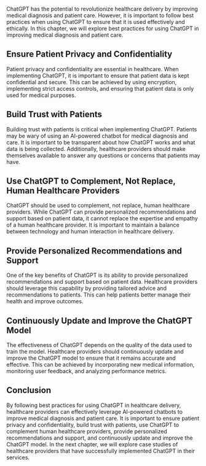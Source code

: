 
ChatGPT has the potential to revolutionize healthcare delivery by improving medical diagnosis and patient care. However, it is important to follow best practices when using ChatGPT to ensure that it is used effectively and ethically. In this chapter, we will explore best practices for using ChatGPT in improving medical diagnosis and patient care.

Ensure Patient Privacy and Confidentiality
------------------------------------------

Patient privacy and confidentiality are essential in healthcare. When implementing ChatGPT, it is important to ensure that patient data is kept confidential and secure. This can be achieved by using encryption, implementing strict access controls, and ensuring that patient data is only used for medical purposes.

Build Trust with Patients
-------------------------

Building trust with patients is critical when implementing ChatGPT. Patients may be wary of using an AI-powered chatbot for medical diagnosis and care. It is important to be transparent about how ChatGPT works and what data is being collected. Additionally, healthcare providers should make themselves available to answer any questions or concerns that patients may have.

Use ChatGPT to Complement, Not Replace, Human Healthcare Providers
------------------------------------------------------------------

ChatGPT should be used to complement, not replace, human healthcare providers. While ChatGPT can provide personalized recommendations and support based on patient data, it cannot replace the expertise and empathy of a human healthcare provider. It is important to maintain a balance between technology and human interaction in healthcare delivery.

Provide Personalized Recommendations and Support
------------------------------------------------

One of the key benefits of ChatGPT is its ability to provide personalized recommendations and support based on patient data. Healthcare providers should leverage this capability by providing tailored advice and recommendations to patients. This can help patients better manage their health and improve outcomes.

Continuously Update and Improve the ChatGPT Model
-------------------------------------------------

The effectiveness of ChatGPT depends on the quality of the data used to train the model. Healthcare providers should continuously update and improve the ChatGPT model to ensure that it remains accurate and effective. This can be achieved by incorporating new medical information, monitoring user feedback, and analyzing performance metrics.

Conclusion
----------

By following best practices for using ChatGPT in healthcare delivery, healthcare providers can effectively leverage AI-powered chatbots to improve medical diagnosis and patient care. It is important to ensure patient privacy and confidentiality, build trust with patients, use ChatGPT to complement human healthcare providers, provide personalized recommendations and support, and continuously update and improve the ChatGPT model. In the next chapter, we will explore case studies of healthcare providers that have successfully implemented ChatGPT in their services.
